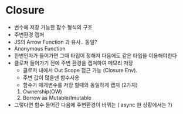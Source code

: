 # Closure
* 변수에 저장 가능한 함수 형식의 구조
* 주변환경 캡쳐
* JS의 Arrow Function 과 유사.. 동일?
* Anonymous Function
* 한번인자가 들어가면 그때 타입이 정해져 다음에도 같은 타입을 이용해야한다
* 클로저 들어가기 전에 주변 환경을 캡쳐하여 메모리 저장 
    - 클로저 내에서  Out Scope 접근 가능 (Closure Env).
    - 주변 값이 많을땐 함수사용
    - 함수가 매개변수를 저장 할때와 동일하게 캡처 (2가지)
    1. Ownership(OW)
    2. Borrow as Mutable/Imutable
* 그렇다면 함수 들어간 다음에 주변환경이 바뀌는 ( async 한 상황에서는 ?)